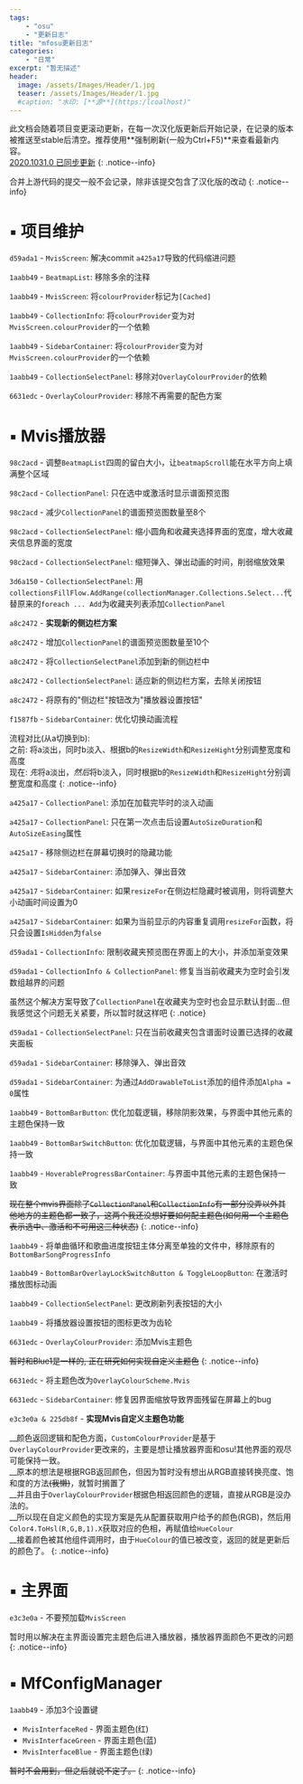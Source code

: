 ```yaml
---
tags:
    - "osu"
    - "更新日志"
title: "mfosu更新日志"
categories:
    - "日常"
excerpt: "暂无描述"
header:
  image: /assets/Images/Header/1.jpg
  teaser: /assets/Images/Header/1.jpg
  #caption: "水印: [**源**](https:/lcoalhost)"
---
```

此文档会随着项目变更滚动更新，在每一次汉化版更新后开始记录，在记录的版本被推送至stable后清空。推荐使用**强制刷新(一般为Ctrl+F5)**来查看最新内容。<br>
[2020.1031.0 已同步更新](/更新日志/mfosu_20201031_update)
{: .notice--info}

合并上游代码的提交一般不会记录，除非该提交包含了汉化版的改动
{: .notice--info}

# **▪ 项目维护**

`d59ada1` - `MvisScreen`: 解决commit `a425a17`导致的代码缩进问题

`1aabb49` - `BeatmapList`: 移除多余的注释

`1aabb49` - `MvisScreen`: 将`colourProvider`标记为`[Cached]`

`1aabb49` - `CollectionInfo`: 将`colourProvider`变为对`MvisScreen.colourProvider`的一个依赖

`1aabb49` - `SidebarContainer`: 将`colourProvider`变为对`MvisScreen.colourProvider`的一个依赖

`1aabb49` - `CollectionSelectPanel`: 移除对`OverlayColourProvider`的依赖

`6631edc` - `OverlayColourProvider`: 移除不再需要的配色方案

# **▪ Mvis播放器**

`98c2acd` - 调整`BeatmapList`四周的留白大小，让`beatmapScroll`能在水平方向上填满整个区域

`98c2acd` - `CollectionPanel`: 只在选中或激活时显示谱面预览图

`98c2acd` - 减少`CollectionPanel`的谱面预览图数量至8个

`98c2acd` - `CollectionSelectPanel`: 缩小圆角和收藏夹选择界面的宽度，增大收藏夹信息界面的宽度

`98c2acd` - `CollectionSelectPanel`: 缩短弹入、弹出动画的时间，削弱缩放效果

`3d6a150` - `CollectionSelectPanel`: 用`collectionsFillFlow.AddRange(collectionManager.Collections.Select...`代替原来的`foreach ... Add`为收藏夹列表添加`CollectionPanel`

`a8c2472` - **实现新的侧边栏方案**

`a8c2472` - 增加`CollectionPanel`的谱面预览图数量至10个

`a8c2472` - 将`CollectionSelectPanel`添加到新的侧边栏中

`a8c2472` - `CollectionSelectPanel`: 适应新的侧边栏方案，去除关闭按钮

`a8c2472` - 将原有的"侧边栏"按钮改为"播放器设置按钮"

`f1587fb` - `SidebarContainer`: 优化切换动画流程

流程对比(从a切换到b): <br>
之前: 将a淡出，同时b淡入、根据b的`ResizeWidth`和`ResizeHight`分别调整宽度和高度<br>
现在: *先*将a淡出，*然后*将b淡入，同时根据b的`ResizeWidth`和`ResizeHight`分别调整宽度和高度
{: .notice--info}

`a425a17` - `CollectionPanel`: 添加在加载完毕时的淡入动画

`a425a17` - `CollectionPanel`: 只在第一次点击后设置`AutoSizeDuration`和`AutoSizeEasing`属性

`a425a17` - 移除侧边栏在屏幕切换时的隐藏功能

`a425a17` - `SidebarContainer`: 添加弹入、弹出音效

`a425a17` - `SidebarContainer`: 如果`resizeFor`在侧边栏隐藏时被调用，则将调整大小动画时间设置为0

`a425a17` - `SidebarContainer`: 如果为当前显示的内容重复调用`resizeFor`函数，将只会设置`IsHidden`为`false`

`d59ada1` - `CollectionInfo`: 限制收藏夹预览图在界面上的大小，并添加渐变效果

`d59ada1` - `CollectionInfo & CollectionPanel`: 修复当当前收藏夹为空时会引发数组越界的问题

虽然这个解决方案导致了`CollectionPanel`在收藏夹为空时也会显示默认封面...但我感觉这个问题无关紧要，所以暂时就这样吧
{: .notice}

`d59ada1` - `CollectionSelectPanel`: 只在当前收藏夹包含谱面时设置已选择的收藏夹面板

`d59ada1` - `SidebarContainer`: 移除弹入、弹出音效

`d59ada1` - `SidebarContainer`: 为通过`AddDrawableToList`添加的组件添加`Alpha = 0`属性

`1aabb49` - `BottomBarButton`: 优化加载逻辑，移除阴影效果，与界面中其他元素的主题色保持一致

`1aabb49` - `BottomBarSwitchButton`: 优化加载逻辑，与界面中其他元素的主题色保持一致

`1aabb49` - `HoverableProgressBarContainer`: 与界面中其他元素的主题色保持一致

~~现在整个mvis界面除了`CollectionPanel`和`CollectionInfo`有一部分没弄以外其他地方的主题色都一致了，这两个我还没想好要如何配主题色(如何用一个主题色表示选中、激活和不可用这三种状态)~~
{: .notice--info}

`1aabb49` - 将单曲循环和歌曲进度按钮主体分离至单独的文件中，移除原有的`BottomBarSongProgressInfo`

`1aabb49` - `BottomBarOverlayLockSwitchButton & ToggleLoopButton`: 在激活时播放图标动画

`1aabb49` - `CollectionSelectPanel`: 更改刷新列表按钮的大小

`1aabb49` - 将播放器设置按钮的图标更改为齿轮

`6631edc` - `OverlayColourProvider`: 添加Mvis主题色

~~暂时和Blue1是一样的, 正在研究如何实现自定义主题色~~
{: .notice--info}

`6631edc` - 将主题色改为`OverlayColourScheme.Mvis`

`6631edc` - `SidebarContainer`: 修复因界面缩放导致界面残留在屏幕上的bug

`e3c3e0a & 225db8f` - **实现Mvis自定义主题色功能**

__颜色返回逻辑和配色方面，`CustomColourProvider`是基于`OverlayColourProvider`更改来的，主要是想让播放器界面和osu!其他界面的观尽可能保持一致。<br>
__原本的想法是根据RGB返回颜色，但因为暂时没有想出从RGB直接转换亮度、饱和度的方法~~(我懒)~~，就暂时搁置了<br>
__并且由于`OverlayColourProvider`根据色相返回颜色的逻辑，直接从RGB是没办法的。<br>
__所以现在自定义颜色的实现方案是先从配置获取用户给予的颜色(RGB)，然后用`Color4.ToHsl(R,G,B,1).X`获取对应的色相，再赋值给`HueColour`<br>
__接着颜色被其他组件调用时，由于`HueColour`的值已被改变，返回的就是更新后的颜色了。
{: .notice--info}

# **▪ 主界面**
`e3c3e0a` - 不要预加载`MvisScreen`

暂时用以解决在主界面设置完主题色后进入播放器，播放器界面颜色不更改的问题
{: .notice--info}

# **▪ MfConfigManager**
`1aabb49` - 添加3个设置键
  - `MvisInterfaceRed` - 界面主题色(红)
  - `MvisInterfaceGreen` - 界面主题色(蓝)
  - `MvisInterfaceBlue` - 界面主题色(绿)

~~暂时不会用到，但之后就说不定了。~~
{: .notice--info}